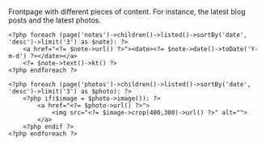 Frontpage with different pieces of content. For instance, the latest blog posts and the latest photos.

```
<?php foreach (page('notes')->children()->listed()->sortBy('date', 'desc')->limit('3') as $note): ?>
	<a href="<?= $note->url() ?>"><date><?= $note->date()->toDate('Y-m-d') ?></date></a>
	<?= $note->text()->kt() ?>
<?php endforeach ?>
```

```
<?php foreach (page('photos')->children()->listed()->sortBy('date', 'desc')->limit('3') as $photo): ?>
	<?php if($image = $photo->image()): ?>
        <a href="<?= $photo->url() ?>">
   			<img src="<?= $image->crop(400,300)->url() ?>" alt="">
        </a>
    <?php endif ?>
<?php endforeach ?>
```
